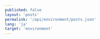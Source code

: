 ```yaml
---
published: false
layout: 'posts'
permalink: '/api/environment/posts.json'
lang: 'ja'
target: 'environment'
---
```

